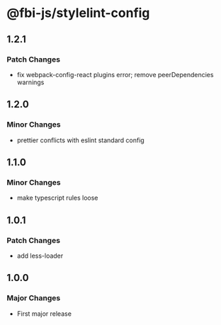 # @fbi-js/stylelint-config

## 1.2.1

### Patch Changes

- fix webpack-config-react plugins error; remove peerDependencies warnings

## 1.2.0

### Minor Changes

- prettier conflicts with eslint standard config

## 1.1.0

### Minor Changes

- make typescript rules loose

## 1.0.1

### Patch Changes

- add less-loader

## 1.0.0

### Major Changes

- First major release
